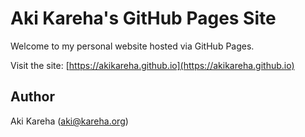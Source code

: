 # Aki Kareha's GitHub Pages Site

Welcome to my personal website hosted via GitHub Pages.

Visit the site: [https://akikareha.github.io](https://akikareha.github.io)

## Author

Aki Kareha (aki@kareha.org)
